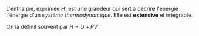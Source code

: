 L'enthalpie, exprimée $H$, est une grandeur qui sert à décrire l'énergie l'énergie d'un *système thermodynamique*. Elle est **extensive** et intégrable.

On la définit souvent par $H = U + PV$
